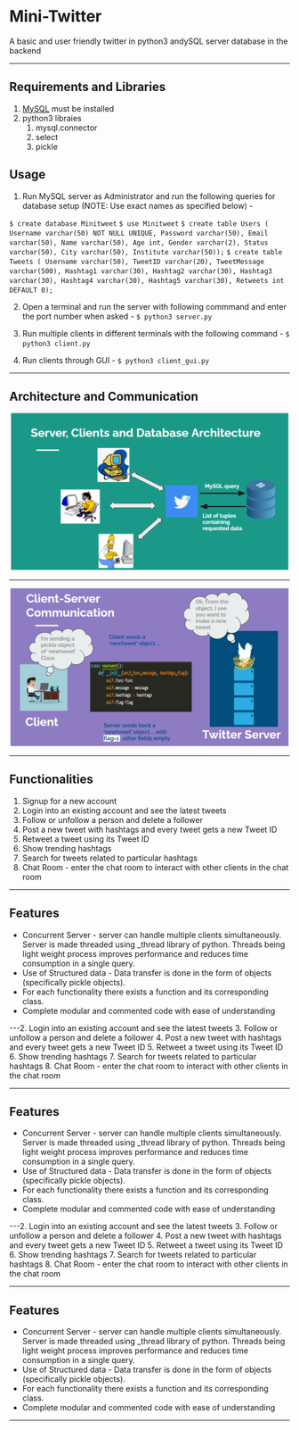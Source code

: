 # Mini-Twitter
A basic and user friendly twitter in python3 andySQL server database in the backend

---

## Requirements and Libraries

1. [MySQL](https://dev.mysql.com/downloads/installer/) must be installed
2. python3 libraies
    1. mysql.connector
    2. select
    3. pickle

## Usage

1. Run MySQL server as Administrator and run the following queries for database setup (NOTE: Use exact names as specified below) -

`$ create database Minitweet`
`$ use Minitweet`
`$ create table Users ( Username varchar(50) NOT NULL UNIQUE, Password varchar(50), Email varchar(50), Name varchar(50), Age int, Gender varchar(2), Status varchar(50), City varchar(50), Institute varchar(50));`
`$ create table Tweets ( Username varchar(50), TweetID varchar(20), TweetMessage varchar(500), Hashtag1 varchar(30), Hashtag2 varchar(30), Hashtag3 varchar(30), Hashtag4 varchar(30), Hashtag5 varchar(30), Retweets int DEFAULT 0);`

2. Open a terminal and run the server with following commmand and enter the port number when asked - 
`$ python3 server.py`

3. Run multiple clients in different terminals with the following command - 
`$ python3 client.py`

4. Run clients through GUI -
`$ python3 client_gui.py`

---
## Architecture and Communication

<p align="center">
  <img width="500" src="images/architecture.png">
</p>

---

<p align="center">
  <img width="500" src="images/communication.png">
</p>

---

## Functionalities

1. Signup for a new account
2. Login into an existing account and see the latest tweets
3. Follow or unfollow a person and delete a follower
4. Post a new tweet with hashtags and every tweet gets a new Tweet ID
5. Retweet a tweet using its Tweet ID
6. Show trending hashtags
7. Search for tweets related to particular hashtags
8. Chat Room - enter the chat room to interact with other clients in the chat room

---

## Features

- Concurrent Server - server can handle multiple clients simultaneously. Server is made threaded using _thread library of python. Threads being light weight process improves performance and reduces time consumption in a single query.
- Use of Structured data - Data transfer is done in the form of objects (specifically pickle objects).
- For each functionality there exists a function and its corresponding class.
- Complete modular and commented code with ease of understanding

---2. Login into an existing account and see the latest tweets
3. Follow or unfollow a person and delete a follower
4. Post a new tweet with hashtags and every tweet gets a new Tweet ID
5. Retweet a tweet using its Tweet ID
6. Show trending hashtags
7. Search for tweets related to particular hashtags
8. Chat Room - enter the chat room to interact with other clients in the chat room

---

## Features

- Concurrent Server - server can handle multiple clients simultaneously. Server is made threaded using _thread library of python. Threads being light weight process improves performance and reduces time consumption in a single query.
- Use of Structured data - Data transfer is done in the form of objects (specifically pickle objects).
- For each functionality there exists a function and its corresponding class.
- Complete modular and commented code with ease of understanding

---2. Login into an existing account and see the latest tweets
3. Follow or unfollow a person and delete a follower
4. Post a new tweet with hashtags and every tweet gets a new Tweet ID
5. Retweet a tweet using its Tweet ID
6. Show trending hashtags
7. Search for tweets related to particular hashtags
8. Chat Room - enter the chat room to interact with other clients in the chat room

---

## Features

- Concurrent Server - server can handle multiple clients simultaneously. Server is made threaded using _thread library of python. Threads being light weight process improves performance and reduces time consumption in a single query.
- Use of Structured data - Data transfer is done in the form of objects (specifically pickle objects).
- For each functionality there exists a function and its corresponding class.
- Complete modular and commented code with ease of understanding

---